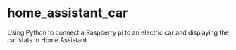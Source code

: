 # home_assistant_car
Using Python to connect a Raspberry pi to an electric car and displaying the car stats in Home Assistant
